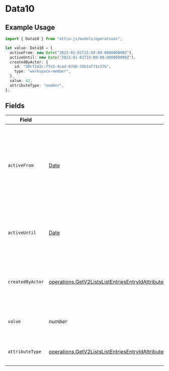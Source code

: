 # Data10

## Example Usage

```typescript
import { Data10 } from "attio-js/models/operations";

let value: Data10 = {
  activeFrom: new Date("2023-01-01T15:00:00.000000000Z"),
  activeUntil: new Date("2023-01-01T15:00:00.000000000Z"),
  createdByActor: {
    id: "50cf242c-7fa3-4cad-87d0-75b1af71c57b",
    type: "workspace-member",
  },
  value: 42,
  attributeType: "number",
};
```

## Fields

| Field                                                                                                                                                                                                                                                                                                                  | Type                                                                                                                                                                                                                                                                                                                   | Required                                                                                                                                                                                                                                                                                                               | Description                                                                                                                                                                                                                                                                                                            | Example                                                                                                                                                                                                                                                                                                                |
| ---------------------------------------------------------------------------------------------------------------------------------------------------------------------------------------------------------------------------------------------------------------------------------------------------------------------- | ---------------------------------------------------------------------------------------------------------------------------------------------------------------------------------------------------------------------------------------------------------------------------------------------------------------------- | ---------------------------------------------------------------------------------------------------------------------------------------------------------------------------------------------------------------------------------------------------------------------------------------------------------------------- | ---------------------------------------------------------------------------------------------------------------------------------------------------------------------------------------------------------------------------------------------------------------------------------------------------------------------- | ---------------------------------------------------------------------------------------------------------------------------------------------------------------------------------------------------------------------------------------------------------------------------------------------------------------------- |
| `activeFrom`                                                                                                                                                                                                                                                                                                           | [Date](https://developer.mozilla.org/en-US/docs/Web/JavaScript/Reference/Global_Objects/Date)                                                                                                                                                                                                                          | :heavy_check_mark:                                                                                                                                                                                                                                                                                                     | The point in time at which this value was made "active". `active_from` can be considered roughly analogous to `created_at`.                                                                                                                                                                                            | 2023-01-01T15:00:00.000000000Z                                                                                                                                                                                                                                                                                         |
| `activeUntil`                                                                                                                                                                                                                                                                                                          | [Date](https://developer.mozilla.org/en-US/docs/Web/JavaScript/Reference/Global_Objects/Date)                                                                                                                                                                                                                          | :heavy_check_mark:                                                                                                                                                                                                                                                                                                     | The point in time at which this value was deactivated. If `null`, the value is active.                                                                                                                                                                                                                                 | 2023-01-01T15:00:00.000000000Z                                                                                                                                                                                                                                                                                         |
| `createdByActor`                                                                                                                                                                                                                                                                                                       | [operations.GetV2ListsListEntriesEntryIdAttributesAttributeValuesDataEntriesAttributesValuesResponse200ApplicationJSONResponseBody10CreatedByActor](../../models/operations/getv2listslistentriesentryidattributesattributevaluesdataentriesattributesvaluesresponse200applicationjsonresponsebody10createdbyactor.md) | :heavy_check_mark:                                                                                                                                                                                                                                                                                                     | The actor that created this value.                                                                                                                                                                                                                                                                                     | {<br/>"type": "workspace-member",<br/>"id": "50cf242c-7fa3-4cad-87d0-75b1af71c57b"<br/>}                                                                                                                                                                                                                               |
| `value`                                                                                                                                                                                                                                                                                                                | *number*                                                                                                                                                                                                                                                                                                               | :heavy_check_mark:                                                                                                                                                                                                                                                                                                     | Numbers are persisted as 64 bit floats.                                                                                                                                                                                                                                                                                | 42                                                                                                                                                                                                                                                                                                                     |
| `attributeType`                                                                                                                                                                                                                                                                                                        | [operations.GetV2ListsListEntriesEntryIdAttributesAttributeValuesDataEntriesAttributesValuesResponse200ApplicationJSONResponseBody10AttributeType](../../models/operations/getv2listslistentriesentryidattributesattributevaluesdataentriesattributesvaluesresponse200applicationjsonresponsebody10attributetype.md)   | :heavy_check_mark:                                                                                                                                                                                                                                                                                                     | The attribute type of the value.                                                                                                                                                                                                                                                                                       | number                                                                                                                                                                                                                                                                                                                 |